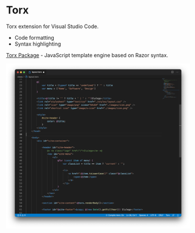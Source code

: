 # Torx

Torx extension for Visual Studio Code. 

- Code formatting
- Syntax highlighting


[Torx Package](https://www.npmjs.com/package/torx) - JavaScript template engine based on Razor syntax.


![Editor Screenshot](https://raw.githubusercontent.com/slulego/vscode-torx/master/images/screenshot.png "Editor Screenshot")